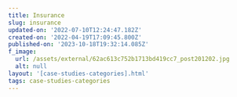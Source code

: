 ```yaml
---
title: Insurance
slug: insurance
updated-on: '2022-07-10T12:24:47.182Z'
created-on: '2022-04-19T17:09:45.800Z'
published-on: '2023-10-18T19:32:14.085Z'
f_image:
  url: /assets/external/62ac613c752b1713bd419cc7_post201202.jpg
  alt: null
layout: '[case-studies-categories].html'
tags: case-studies-categories
---
```



